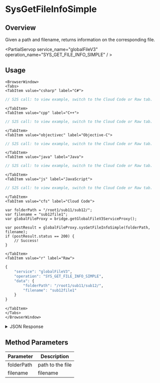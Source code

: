 # SysGetFileInfoSimple
## Overview
Given a path and filename, returns information on the corresponding file.

<PartialServop service_name="globalFileV3" operation_name="SYS_GET_FILE_INFO_SIMPLE" / >

## Usage

```mdx-code-block
<BrowserWindow>
<Tabs>
<TabItem value="csharp" label="C#">
```

```csharp
// S2S call: to view example, switch to the Cloud Code or Raw tab.
```

```mdx-code-block
</TabItem>
<TabItem value="cpp" label="C++">
```

```cpp
// S2S call: to view example, switch to the Cloud Code or Raw tab.
```

```mdx-code-block
</TabItem>
<TabItem value="objectivec" label="Objective-C">
```

```objectivec
// S2S call: to view example, switch to the Cloud Code or Raw tab.
```

```mdx-code-block
</TabItem>
<TabItem value="java" label="Java">
```

```java
// S2S call: to view example, switch to the Cloud Code or Raw tab.
```

```mdx-code-block
</TabItem>
<TabItem value="js" label="JavaScript">
```

```javascript
// S2S call: to view example, switch to the Cloud Code or Raw tab.
```

```mdx-code-block
</TabItem>
<TabItem value="cfs" label="Cloud Code">
```

```cfscript
var folderPath = "/root1/sub11/sub12/";
var filename = "sub12file1";
var globalFileProxy = bridge.getGlobalFileV3ServiceProxy();

var postResult = globalFileProxy.sysGetFileInfoSimple(folderPath, filename);
if (postResult.status == 200) {
    // Success!
}
```

```mdx-code-block
</TabItem>
<TabItem value="r" label="Raw">
```

```r
{
	"service": "globalFileV3",
	"operation": "SYS_GET_FILE_INFO_SIMPLE",
	"data": {
        "folderPath": "/root1/sub11/sub12/",
        "filename": "sub12file1"
    }
}
```

```mdx-code-block
</TabItem>
</Tabs>
</BrowserWindow>
```

<details>
<summary>JSON Response</summary>

```json
{
    "status": 200,
    "data": {
        "fileDetails": {
            "fileId": "4d0b8945-41f8-4a2b-a2f5-e9c0b2482bc6",
            "contentMd5": "0snE+wsqo2XeseZbT5kLyQ==",
            "treeId": "ff81c691-5683-4aa0-addb-6f89ecd3ce75",
            "fileName": "sub12file1",
            "fileSize": 64,
            "dateUploaded": 1586975354000,
            "etag": "d2c9c4fb0b2aa365deb1e65b4f990bc9",
            "version": 1,
            "url": "https://api.braincloudservers.com/files/bc/g/23302/f/xxxx-xxx-xxx-xxx/yyy-yyy-yyy-yyy/V1/sub12file1"
        }
    }
}
```
</details>

## Method Parameters
Parameter | Description
--------- | -----------
folderPath | path to the file
filename | filename


